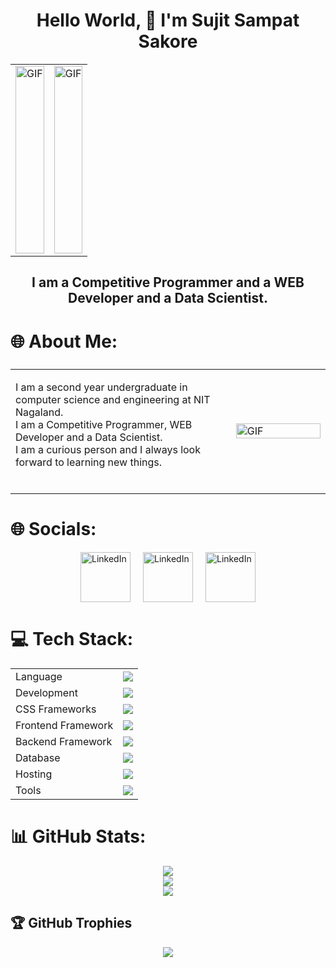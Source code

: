<h1 align="center">Hello World, 👋 I'm Sujit Sampat Sakore</h1>
<table style="width:100%">
  <tr>
    <td style="width:50%; text-align:center;">
      <img src="https://user-images.githubusercontent.com/74038190/240906093-9be4d344-6782-461a-b5a6-32a07bf7b34e.gif" alt="GIF" style="width:100%; object-fit: cover; height:300px;">
    </td>
    <td style="width:50%; text-align:center;">
      <img src="https://user-images.githubusercontent.com/74038190/240304579-c288471c-be67-4fbb-af44-1c63ee9ed280.png" alt="GIF" style="width:100%; object-fit: cover; height:300px;">
    </td>
  </tr>
</table>

<h2 align="center">I am a Competitive Programmer and a WEB Developer and a Data Scientist.</h2>

# 🌐 About Me:
<table style="width:100%; display: flex; align-items: center; justify-content: space-between;">
  <tr>
    <td style="width:70%; padding-right: 20px;">
      <p>
        I am a second year undergraduate in computer science and engineering at NIT Nagaland.<br>
	I am a Competitive Programmer, WEB Developer and a Data Scientist.<br>
	I am a curious person and I always look forward to learning new things.<br><br>
      </p>
    </td>
    <td style="width:30%;">
      <img src="https://i.pinimg.com/originals/54/e3/7d/54e37d8074ebcde1d96c77d7b2a7f310.gif" alt="GIF" style="width:100%">
    </td>
      
  </tr>
</table>

# 🌐 Socials:
<p style="display: flex; justify-content: center; gap: 20px;">
    <a href="https://www.linkedin.com/in/sujitsakore">
        <img src="https://user-images.githubusercontent.com/74038190/235294012-0a55e343-37ad-4b0f-924f-c8431d9d2483.gif" alt="LinkedIn" style="width:80px; height:80px;">
    </a>
    <a href="https://www.linkedin.com/in/sujitsakore">
        <img src="https://user-images.githubusercontent.com/74038190/216122065-2f028bae-25d6-4a3c-bc9f-175394ed5011.png" alt="LinkedIn" style="width:80px; height:80px;">
    </a>
    <a href="https://www.linkedin.com/in/sujitsakore/">
        <img src="https://user-images.githubusercontent.com/74038190/241765460-cc4fe88c-7f7a-41d8-b449-34b7a178c1c6.gif" alt="LinkedIn" style="width:80px; height:80px;">
    </a>
</p>

# 💻 Tech Stack:
<table align="center">
<tr>
<td>Language</td>
<td> <a href="https://github.com/SujitSakore" >
    <img src="https://skillicons.dev/icons?i=c,cpp,java,python,js" />
</a> 
</td>
</tr>

<tr>
<td>Development</td>
<td> <a href="https://github.com/SujitSakore" >
    <img src="https://skillicons.dev/icons?i=html,css,javascript" />
  </a>
</td>
</tr>

<tr>
<td>CSS Frameworks</td>
<td> <a href="https://github.com/SujitSakore" >
    <img src="https://skillicons.dev/icons?i=bootstrap" />
  </a>
 </td>
</tr>
<tr>
<td>Frontend Framework</td>
<td> <a href="https://github.com/SujitSakore" >
    <img src="https://skillicons.dev/icons?i=react,angular" />
  </a>
 </td>
</tr>

<tr>
<td>Backend Framework</td>
<td> <a href="https://github.com/SujitSakore" >
    <img src="https://skillicons.dev/icons?i=nodejs" />
   </a>
</td>
</tr>

<td>Database</td>
<td> <a href="https://github.com/SujitSakore" >
    <img src="https://skillicons.dev/icons?i=mysql,sql" />
   </a>
</td>
</tr>

<tr>
<td>Hosting</td>
<td> <a href="https://github.com/SujitSakore" >
    <img src="https://skillicons.dev/icons?i=github,aws" />
  </a>
</td>
</tr>
<tr>
<td>Tools</td>
<td> <a href="https://github.com/SujitSakore" >
    <img src="https://skillicons.dev/icons?i=git,github,vscode" />
  </a>
</td>
</tr>
</table>

# 📊 GitHub Stats:
<p align="center">
    <img src="https://github-readme-stats.vercel.app/api?username=SujitSakore&theme=dark&hide_border=false&include_all_commits=false&count_private=true" /><br/>
    <img src="https://github-readme-streak-stats.herokuapp.com/?user=SujitSakore&theme=dark&hide_border=false" /><br/>
    <img src="https://github-readme-stats.vercel.app/api/top-langs/?username=SujitSakore&theme=dark&hide_border=false&include_all_commits=false&count_private=true&layout=compact" />
</p>

## 🏆 GitHub Trophies
<p align="center">
    <img src="https://github-profile-trophy.vercel.app/?username=SujitSakore&theme=discord&no-frame=false&no-bg=true&margin-w=4" />
</p>
